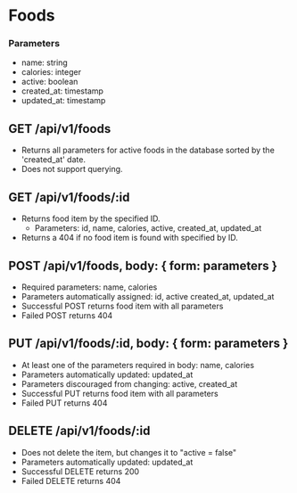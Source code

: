 # Foods

### Parameters

* name: string
* calories: integer
* active: boolean
* created_at: timestamp
* updated_at: timestamp

## GET /api/v1/foods

* Returns all parameters for active foods in the database sorted by the 'created_at' date.
* Does not support querying.


## GET /api/v1/foods/:id

* Returns food item by the specified ID.
  * Parameters: id, name, calories, active, created_at, updated_at
* Returns a 404 if no food item is found with specified by ID.


## POST /api/v1/foods, body: { form: parameters }

* Required parameters: name, calories
* Parameters automatically assigned: id, active created_at, updated_at
* Successful POST returns food item with all parameters
* Failed POST returns 404

## PUT /api/v1/foods/:id, body: { form: parameters }

* At least one of the parameters required in body: name, calories
* Parameters automatically updated: updated_at
* Parameters discouraged from changing: active, created_at
* Successful PUT returns food item with all parameters
* Failed PUT returns 404

## DELETE /api/v1/foods/:id

* Does not delete the item, but changes it to "active = false"
* Parameters automatically updated: updated_at
* Successful DELETE returns 200
* Failed DELETE returns 404
